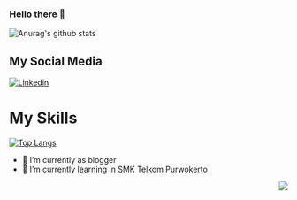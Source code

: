 ### Hello there 👋

![Anurag's github stats](https://github-readme-stats.vercel.app/api?username=Faresapn&show_icons=true&theme=radical)

## My Social Media

[![Linkedin](https://cdn4.iconfinder.com/data/icons/social-media-2210/24/Linkedin-24.png)](https://www.linkedin.com/in/faresaprasetyo/)

# My Skills

[![Top Langs](https://github-readme-stats.vercel.app/api/top-langs/?username=faresapn&layout=compact)](https://github.com/faresapn/github-readme-stats)

- 🔭 I’m currently as blogger
- 🌱 I’m currently learning in SMK Telkom Purwokerto


<img src="https://komarev.com/ghpvc/?username=faresapn&color=blue&style=flat-square" align="right" />
